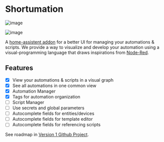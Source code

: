 # Shortumation 



![image](https://user-images.githubusercontent.com/7451445/168672575-fb19997d-fe9b-4192-96b0-733b62519797.png)

![image](https://user-images.githubusercontent.com/7451445/168672840-71ceaa8a-2bee-443e-9150-5b0f03b05d08.png)


A [home-assistent addon](https://www.home-assistant.io/addons/) for a better UI for managing your automations & scripts. We provide a way to visualize and develop your automation using a visual-programming language that draws inspirations from [Node-Red](https://nodered.org/).

## Features

- [X] View your automations & scripts in a visual graph
- [X] See all automations in one common view
- [X] Automation Manager
- [X] Tags for automation organization
- [ ] Script Manager
- [ ] Use secrets and global parameters
- [ ] Autocomplete fields for entities/devices
- [ ] Autocomplete fields for template editor 
- [ ] Autocomplete fields for referencing scripts 

See roadmap in [Version 1 Github Project](https://github.com/asosnovsky/Shortumation/projects/1).


